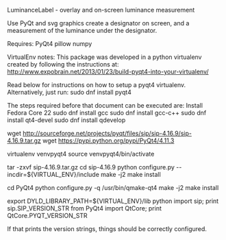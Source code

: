 LuminanceLabel - overlay and on-screen luminance measurement

Use PyQt and svg graphics create a designator on screen, and a
measurement of the luminance under the designator. 
    

Requires:
    PyQt4
    pillow
    numpy

VirtualEnv notes:
    This package was developed in a python virtualenv created by
following the instructions at:
http://www.expobrain.net/2013/01/23/build-pyqt4-into-your-virtualenv/

Read below for instructions on how to setup a pyqt4 virtualenv.
Alternatively, just run:
sudo dnf install pyqt4<specifics for your platform>


The steps required before that document can be executed are:
Install Fedora Core 22
sudo dnf install gcc
sudo dnf install gcc-c++
sudo dnf install qt4-devel
sudo dnf install qdevelop

wget http://sourceforge.net/projects/pyqt/files/sip/sip-4.16.9/sip-4.16.9.tar.gz
wget https://pypi.python.org/pypi/PyQt4/4.11.3

virtualenv venvpyqt4
source venvpyqt4/bin/activate

tar -zxvf sip-4.16.9.tar.gz
cd sip-4.16.9
python configure.py --incdir=${VIRTUAL_ENV}/include
make -j2
make install

cd PyQt4
python configure.py -q /usr/bin/qmake-qt4
make -j2
make install

export DYLD_LIBRARY_PATH=${VIRTUAL_ENV}/lib
python
import sip; print sip.SIP_VERSION_STR
from PyQt4 import QtCore; print QtCore.PYQT_VERSION_STR

If that prints the version strings, things should be correctly
configured.
